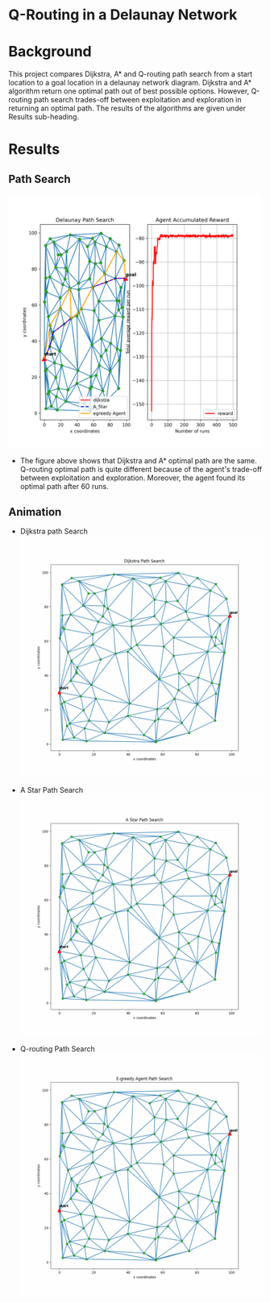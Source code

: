 # Q-Routing in a Delaunay Network

Background
==========

This project compares Dijkstra, A* and Q-routing path search from a start location to a goal location in a delaunay network diagram. Dijkstra and A* algorithm return one optimal path out of best possible options. However, Q-routing path search trades-off between exploitation and exploration in returning an optimal path. The results of the algorithms are given under Results sub-heading.

Results
=======
## Path Search
![path](./Q_routing/results/path_results.png)
* The figure above shows that Dijkstra and A* optimal path are the same. Q-routing optimal path is quite different because of the agent's trade-off between exploitation and exploration. Moreover, the agent found its optimal path after 60 runs.

## Animation
* Dijkstra path Search
![path](./Q_routing/results/dijkstra.gif) 


* A Star Path Search
![path](./Q_routing/results/a_star.gif)


* Q-routing Path Search
![path](./Q_routing/results/egreedy_agent.gif)
